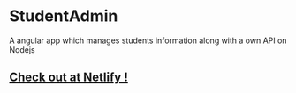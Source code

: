 # StudentAdmin
 A angular app which manages students information along with a own API on Nodejs 
## <a href="https://goofy-kowalevski-59275c.netlify.app/">Check out at Netlify !</a>

